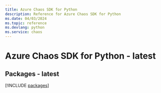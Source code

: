```yaml
---
title: Azure Chaos SDK for Python
description: Reference for Azure Chaos SDK for Python
ms.date: 04/03/2024
ms.topic: reference
ms.devlang: python
ms.service: chaos
---
```

# Azure Chaos SDK for Python - latest
## Packages - latest
[!INCLUDE [packages](chaos-index.md)]